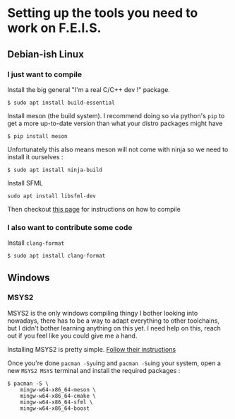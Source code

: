 # Setting up the tools you need to work on F.E.I.S.

## Debian-ish Linux

### I just want to compile

Install the big general "I'm a real C/C++ dev !" package.

```console
$ sudo apt install build-essential
```

Install meson (the build system). I recommend doing so via python's `pip` to
get a more up-to-date version than what your distro packages might have

```console
$ pip install meson
```

Unfortunately this also means meson will not come with ninja so we need to install it ourselves :

```console
$ sudo apt install ninja-build
```

Install SFML

```console
sudo apt install libsfml-dev
```

Then checkout [this page](docs/Compiling.md) for instructions on how to compile

### I also want to contribute some code

Install `clang-format`

```console
$ sudo apt install clang-format
```

## Windows

### MSYS2

MSYS2 is the only windows compiling thingy I bother looking into nowadays,
there has to be a way to adapt everything to other toolchains, but I didn't bother
learning anything on this yet. I need help on this, reach out if you feel like you
could give me a hand.

Installing MSYS2 is pretty simple. [Follow their instructions](https://www.msys2.org/)

Once you're done `pacman -Syu`ing and `pacman -Su`ing your system, open a new
`MSYS2 MSYS` terminal and install the required packages :

```console
$ pacman -S \
    mingw-w64-x86_64-meson \
    mingw-w64-x86_64-cmake \
    mingw-w64-x86_64-sfml \
    mingw-w64-x86_64-boost
```
